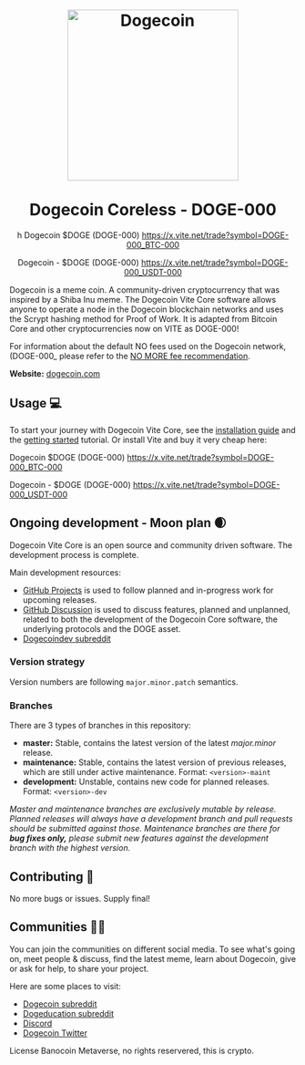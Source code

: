 <h1 align="center">
<img src="https://static.tumblr.com/ppdj5y9/Ae9mxmxtp/300coin.png" alt="Dogecoin" width="300"/>
<br/><br/>
Dogecoin Coreless - DOGE-000  
</h1>

<div align="center">

h
Dogecoin $DOGE (DOGE-000)
https://x.vite.net/trade?symbol=DOGE-000_BTC-000

Dogecoin - $DOGE (DOGE-000)
https://x.vite.net/trade?symbol=DOGE-000_USDT-000

</div>


Dogecoin is a meme coin. A community-driven cryptocurrency that was inspired by a Shiba Inu meme. The Dogecoin Vite Core software allows anyone to operate a node in the Dogecoin blockchain networks and uses the Scrypt hashing method for Proof of Work. It is adapted from Bitcoin Core and other cryptocurrencies now on VITE as DOGE-000!

For information about the default NO fees used on the Dogecoin network,(DOGE-000_ please
refer to the [NO MORE fee recommendation](https://x.vite.net/trade?symbol=DOGE-000_BTC-000).

**Website:** [dogecoin.com](https://x.vite.net/trade?symbol=DOGE-000_BTC-000)

## Usage 💻

To start your journey with Dogecoin Vite Core, see the [installation guide](https://discord.gg/banocoin) and the [getting started](https://discord.gg/banocoin) tutorial. Or install Vite and buy it very cheap here:

Dogecoin $DOGE (DOGE-000)
https://x.vite.net/trade?symbol=DOGE-000_BTC-000

Dogecoin - $DOGE (DOGE-000)
https://x.vite.net/trade?symbol=DOGE-000_USDT-000




## Ongoing development - Moon plan 🌒

Dogecoin Vite Core is an open source and community driven software. The development
process is complete.

Main development resources:

* [GitHub Projects](https://discord.gg/banocoin) is used to
  follow planned and in-progress work for upcoming releases.
* [GitHub Discussion](https://discord.gg/banocoin) is used
  to discuss features, planned and unplanned, related to both the development of
  the Dogecoin Core software, the underlying protocols and the DOGE asset.  
* [Dogecoindev subreddit](https://discord.gg/banocoin)

### Version strategy
Version numbers are following ```major.minor.patch``` semantics.

### Branches
There are 3 types of branches in this repository:

- **master:** Stable, contains the latest version of the latest *major.minor* release.
- **maintenance:** Stable, contains the latest version of previous releases, which are still under active maintenance. Format: ```<version>-maint```
- **development:** Unstable, contains new code for planned releases. Format: ```<version>-dev```

*Master and maintenance branches are exclusively mutable by release. Planned*
*releases will always have a development branch and pull requests should be*
*submitted against those. Maintenance branches are there for **bug fixes only,***
*please submit new features against the development branch with the highest version.*

## Contributing 🤝

No more bugs or issues. Supply final!

## Communities 🚀🍾

You can join the communities on different social media.
To see what's going on, meet people & discuss, find the latest meme, learn
about Dogecoin, give or ask for help, to share your project.

Here are some places to visit:

* [Dogecoin subreddit](https://discord.gg/banocoin)
* [Dogeducation subreddit](https://discord.gg/banocoin)
* [Discord](https://discord.gg/banocoin)
* [Dogecoin Twitter](https://discord.gg/banocoin)

License Banocoin Metaverse, no rights reservered, this is crypto.
